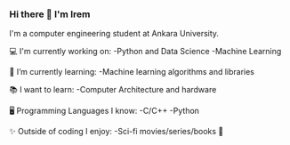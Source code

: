 ### Hi there 👋 I'm Irem
I'm a computer engineering student at Ankara University. 

💻 I'm currently working on:
   -Python and Data Science
   -Machine Learning
 
🌱 I’m currently learning:
   -Machine learning algorithms and libraries

 📚 I want to learn:
    -Computer Architecture and hardware
     
 🖥️ Programming Languages I know:
    -C/C++
    -Python
   
✨ Outside of coding I enjoy:
   -Sci-fi movies/series/books 🖖
